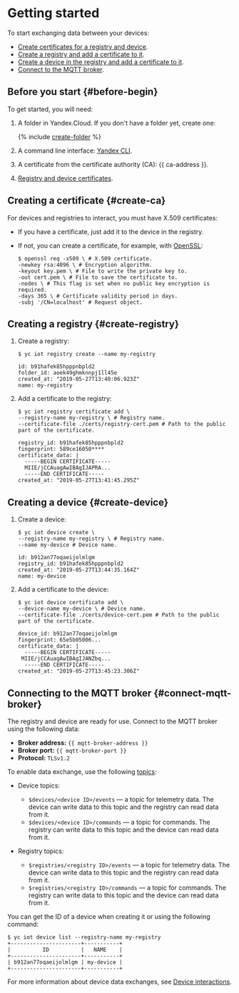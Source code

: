 # Getting started

To start exchanging data between your devices:

- [Create certificates for a registry and device](#create-ca).
- [Create a registry and add a certificate to it](#create-registry).
- [Create a device in the registry and add a certificate to it](#create-device).
- [Connect to the MQTT broker](#connect-mqtt-broker).

## Before you start {#before-begin}

To get started, you will need:

1. A folder in Yandex.Cloud. If you don't have a folder yet, create one:

    {% include [create-folder](../_includes/create-folder.md) %}

1. A command line interface: [Yandex CLI](../cli/quickstart.md).

1. A certificate from the certificate authority (CA): {{ ca-address }}.

1. [Registry and device certificates](quickstart.md#create-ca).

## Creating a certificate {#create-ca}

For devices and registries to interact, you must have X.509 certificates:

- If you have a certificate, just add it to the device in the registry.

- If not, you can create a certificate, for example, with [OpenSSL](https://www.openssl.org):

    ```
    $ openssl req -x509 \ # X.509 certificate.
    -newkey rsa:4096 \ # Encryption algorithm.
    -keyout key.pem \ # File to write the private key to.
    -out cert.pem \ # File to save the certificate to.
    -nodes \ # This flag is set when no public key encryption is required.
    -days 365 \ # Certificate validity period in days.
    -subj '/CN=localhost' # Request object.
    ```

## Creating a registry {#create-registry}

1. Create a registry:

    ```
    $ yc iot registry create --name my-registry
    
    id: b91hafek85hpppnbpld2
    folder_id: aoek49ghmknnpj1ll45e
    created_at: "2019-05-27T13:40:06.923Z"
    name: my-registry
    ```

1. Add a certificate to the registry:

    ```
    $ yc iot registry certificate add \
    --registry-name my-registry \ # Registry name.
    --certificate-file ./certs/registry-cert.pem # Path to the public part of the certificate.
    
    registry_id: b91hafek85hpppnbpld2
    fingerprint: 589ce16050****
    certificate_data: |
      -----BEGIN CERTIFICATE-----
      MIIE/jCCAuagAwIBAgIJAPRA...
      -----END CERTIFICATE-----
    created_at: "2019-05-27T13:41:45.295Z"
    ```

## Creating a device {#create-device}

1. Create a device:

    ```
    $ yc iot device create \
    --registry-name my-registry \ # Registry name.
    --name my-device # Device name.
    
    id: b912an77oqaeijolmlgm
    registry_id: b91hafek85hpppnbpld2
    created_at: "2019-05-27T13:44:35.164Z"
    name: my-device
    ```

1. Add a certificate to the device:

    ```
    $ yc iot device certificate add \
    --device-name my-device \ # Device name.
    --certificate-file ./certs/device-cert.pem # Path to the public part of the certificate.
    
    device_id: b912an77oqaeijolmlgm
    fingerprint: 65e5b05006...
    certificate_data: |
      -----BEGIN CERTIFICATE-----
     MIIE/jCCAuagAwIBAgIJANZbq...
      -----END CERTIFICATE-----
    created_at: "2019-05-27T13:45:23.306Z"
    ```

## Connecting to the MQTT broker {#connect-mqtt-broker}

The registry and device are ready for use. Connect to the MQTT broker using the following data:

- **Broker address:** `{{ mqtt-broker-address }}`
- **Broker port:** `{{ mqtt-broker-port }}`
- **Protocol:** `TLSv1.2`

To enable data exchange, use the following [topics](concepts/index.md#interactions):

- Device topics:
    - `$devices/<device ID>/events` — a topic for telemetry data. The device can write data to this topic and the registry can read data from it.
    - `$devices/<device ID>/commands` — a topic for commands. The registry can write data to this topic and the device can read data from it.

- Registry topics:
    - `$registries/<registry ID>/events` — a topic for telemetry data. The device can write data to this topic and the registry can read data from it.
    - `$registries/<registry ID>/commands` — a topic for commands. The registry can write data to this topic and the device can read data from it.

You can get the ID of a device when creating it or using the following command:

```
$ yc iot device list --registry-name my-registry
+----------------------+-----------+
|          ID          |   NAME    |
+----------------------+-----------+
| b912an77oqaeijolmlgm | my-device |
+----------------------+-----------+
```

For more information about device data exchanges, see [Device interactions](concepts/index.md#interactions).

